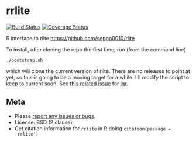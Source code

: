rrlite
=======

[![Build Status](https://travis-ci.org/richfitz/rrlite.png?branch=master)](https://travis-ci.org/richfitz/rrlite)
[![Coverage Status](https://coveralls.io/repos/richfitz/rrlite/badge.svg?branch=master)](https://coveralls.io/r/richfitz/rrlite?branch=master)

R interface to rlite https://github.com/seppo0010/rlite

To install, after cloning the repo the first time, run (from the command line)

```
./bootstrap.sh
```

which will clone the current version of rlite.  There are no releases to point at yet, so this is going to be a moving target for a while.  I'll modify the script to keep to current soon.  See [this related issue](https://github.com/richfitz/rrlite/issues/1) for jqr.

## Meta

* Please [report any issues or bugs](https://github.com/richfitz/rrlite/issues).
* License: BSD (2 clause)
* Get citation information for `rrlite` in R doing `citation(package = 'rrlite')`
